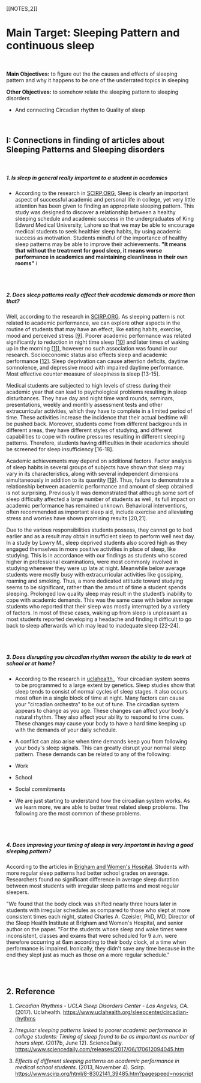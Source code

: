 [[NOTES_2]]
# Main Target: Sleeping Pattern and continuous sleep 
<br>

**Main Objectives:** to figure out the the causes and effects of sleeping pattern and why it happens to be one of the underrated topics in sleeping

**Other Objectives:** to somehow relate the sleeping pattern to sleeping disorders
- And connecting Circadian rhythm to Quality of sleep

<br>

## I: Connections in finding of articles about Sleeping Patterns and Sleeping disorders
<br>

##### 1. Is sleep in general really important to a student in academics

- According to the research in [SCIRP.ORG](https://www.markdownguide.org/basic-syntax), Sleep is clearly an important aspect of successful academic and personal life in college, yet very little attention has been given to finding an appropriate sleeping pattern. This study was designed to discover a relationship between a healthy sleeping schedule and academic success in the undergraduates of King Edward Medical University, Lahore so that we may be able to encourage medical students to seek healthier sleep habits, by using academic success as motivation. Students mindful of the importance of healthy sleep patterns may be able to improve their achievements. **"It means that without the treatment for good sleep, it means worse performance in academics and maintaining cleanliness in their own rooms"** i               

<br>
<br>

##### 2. Does sleep patterns really affect their academic demands or more than that?

Well, according to the research in [SCIRP.ORG](https://www.scirp.org/html/8-8302141_39485.htm?pagespeed=noscript). As sleeping pattern is not related to academic performance, we can explore other aspects in the routine of students that may have an effect, like eating habits, exercise, mood and perceived stress [[9](https://www.scirp.org/html/8-8302141_39485.htm?pagespeed=noscript#ref9)]. Poorer academic performance was related significantly to reduction in night time sleep [[10](https://www.scirp.org/html/8-8302141_39485.htm?pagespeed=noscript#ref10)] and later times of waking up in the morning [[11](https://www.scirp.org/html/8-8302141_39485.htm?pagespeed=noscript#ref11)], however no such association was found in our research. Socioeconomic status also effects sleep and academic performance [[12](https://www.scirp.org/html/8-8302141_39485.htm?pagespeed=noscript#ref12)]. Sleep deprivation can cause attention deficits, daytime somnolence, and depressive mood with impaired daytime performance. Most effective counter measure of sleepiness is sleep [13-15].

Medical students are subjected to high levels of stress during their academic year that can lead to psychological problems resulting in sleep disturbances. They have day and night time ward rounds, seminars, presentations, weekly and monthly assessment tests and other extracurricular activities, which they have to complete in a limited period of time. These activities increase the incidence that their actual bedtime will be pushed back. Moreover, students come from different backgrounds in different areas, they have different styles of studying, and different capabilities to cope with routine pressures resulting in different sleeping patterns. Therefore, students having difficulties in their academics should be screened for sleep insufficiency [16-18].

Academic achievements may depend on additional factors. Factor analysis of sleep habits in several groups of subjects have shown that sleep may vary in its characteristics, along with several independent dimensions simultaneously in addition to its quantity [[19](https://www.scirp.org/html/8-8302141_39485.htm?pagespeed=noscript#ref19)]. Thus, failure to demonstrate a relationship between academic performance and amount of sleep obtained is not surprising. Previously it was demonstrated that although some sort of sleep difficulty affected a large number of students as well, its full impact on academic performance has remained unknown. Behavioral interventions, often recommended as important sleep aid, include exercise and alleviating stress and worries have shown promising results [20,21].

Due to the various responsibilities students possess, they cannot go to bed earlier and as a result may obtain insufficient sleep to perform well next day. In a study by Lowry M., sleep deprived students also scored high as they engaged themselves in more positive activities in place of sleep, like studying. This is in accordance with our findings as students who scored higher in professional examinations, were most commonly involved in studying whenever they were up late at night. Meanwhile below average students were mostly busy with extracurricular activities like gossiping, roaming and smoking. Thus, a more dedicated attitude toward studying seems to be significant, rather than the amount of time a student spends sleeping. Prolonged low quality sleep may result in the student’s inability to cope with academic demands. This was the same case with below average students who reported that their sleep was mostly interrupted by a variety of factors. In most of these cases, waking up from sleep is unpleasant as most students reported developing a headache and finding it difficult to go back to sleep afterwards which may lead to inadequate sleep [22-24].

<br>
<br>

##### 3. Does disrupting you circadian rhythm worsen the ability to do work at school or at home?

- According to the research in [uclahealth.](https://www.uclahealth.org/sleepcenter/circadian-rhythms), Your circadian system seems to be programmed to a large extent by genetics. Sleep studies show that sleep tends to consist of normal cycles of sleep stages. It also occurs most often in a single block of time at night. Many factors can cause your "circadian orchestra" to be out of tune. The circadian system appears to change as you age. These changes can affect your body's natural rhythm. They also affect your ability to respond to time cues. These changes may cause your body to have a hard time keeping up with the demands of your daily schedule.

- A conflict can also arise when time demands keep you from following your body's sleep signals. This can greatly disrupt your normal sleep pattern. These demands can be related to any of the following:

-   Work
-   School
-   Social commitments

- We are just starting to understand how the circadian system works. As we learn more, we are able to better treat related sleep problems. The following are the most common of these problems.

<br>
<br>

##### 4. Does improving your timing of sleep is very important in having a good sleeping pattern?

According to the articles in [Brigham and Women's Hospital](https://www.sciencedaily.com/releases/2017/06/170612094045.htm). Students with more regular sleep patterns had better school grades on average. Researchers found no significant difference in average sleep duration between most students with irregular sleep patterns and most regular sleepers.

"We found that the body clock was shifted nearly three hours later in students with irregular schedules as compared to those who slept at more consistent times each night, stated Charles A. Czeisler, PhD, MD, Director of the Sleep Health Institute at Brigham and Women's Hospital, and senior author on the paper. "For the students whose sleep and wake times were inconsistent, classes and exams that were scheduled for 9 a.m. were therefore occurring at 6am according to their body clock, at a time when performance is impaired. Ironically, they didn't save any time because in the end they slept just as much as those on a more regular schedule."

<br>
<br>

## 2. Reference

1. _Circadian Rhythms - UCLA Sleep Disorders Center - Los Angeles, CA_. (2017). Uclahealth. https://www.uclahealth.org/sleepcenter/circadian-rhythms

2. _Irregular sleeping patterns linked to poorer academic performance in college students: Timing of sleep found to be as important as number of hours slept_. (2017b, June 12). ScienceDaily. https://www.sciencedaily.com/releases/2017/06/170612094045.htm

3. _Effects of different sleeping patterns on academic performance in medical school students_. (2013, November 4). Scirp. https://www.scirp.org/html/8-8302141_39485.htm?pagespeed=noscript